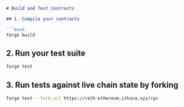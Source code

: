 ```markdown
# Build and Test Contracts

## 1. Compile your contracts

```bash
forge build
```

## 2. Run your test suite

```bash
forge test
```

## 3. Run tests against live chain state by forking

```bash
forge test --fork-url https://reth-ethereum.ithaca.xyz/rpc
```
```
